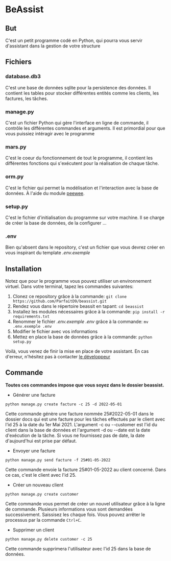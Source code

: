 # BeAssist

## But
C'est un petit programme codé en Python, qui pourra vous servir d'assistant dans la gestion de votre structure

## Fichiers
### database.db3
C'est une base de données sqlite pour la persistence des données.
Il contient les tables pour stocker différentes entités comme les clients, les factures, les tâches.

### manage.py
C'est un fichier Python qui gère l'interface en ligne de commande, il contrôle les différentes commandes
et arguments. Il est primordial pour que vous puissiez intéragir avec le programme

### mars.py
C'est le coeur du fonctionnement de tout le programme, il contient les différentes fonctions qui s'exécutent pour la réalisation de chaque tâche.

### orm.py
C'est le fichier qui permet la modélisation et l'interaction avec la base de données. À l'aide du module [peewee](https://github.com/coleifer/peewee).

### setup.py
C'est le fichier d'initialisation du programme sur votre machine. Il se charge de créer la base de données, de la configurer ...

### .env
Bien qu'absent dans le repository, c'est un fichier que vous devrez créer en vous inspirant du template 
*.env.exemple* 

## Installation
Notez que pour le programme vous pouvez utiliser un environnement virtuel.
Dans votre terminal, tapez les commandes suivantes:

1. Clonez ce repository grâce à la commande:
`git clone https://github.com/ParfaitD9/beassist.git`
2. Rendez vous dans le répertoire beassit en tapant:
`cd beassist`
3. Installez les modules nécessaires grâce à la commande:
`pip install -r requirements.txt`
4. Renommer le fichier *.env.exemple* *.env* grâce à la commande:
`mv .env.exemple .env`
5. Modifier le fichier avec vos informations
6. Mettez en place la base de données grâce à la commande:
`python setup.py`

Voilà, vous venez de finir la mise en place de votre assistant. En cas d'erreur, n'hésitez pas à contacter [le développeur](mailto:pdetchenou@gmail.com)

## Commande
**Toutes ces commandes impose que vous soyez dans le dossier beassist.**
- Générer une facture

`python manage.py create facture -c 25 -d 2022-05-01`

Cette commande génère une facture nommée 25#2022-05-01 dans le dossier docs qui est une facture pour les tâches effectués par le client avec l'id 25 à la date du 1er Mai 2021. L'argument -c ou --customer est l'id du client dans la base de données et l'argument -d ou --date est la date d'exécution de la tâche. Si vous ne fournissez pas de date, la date d'aujourd'hui est prise par défaut.

- Envoyer une facture

`python manage.py send facture -f 25#01-05-2022`

Cette commande envoie la facture 25#01-05-2022 au client concerné. Dans ce cas, c'est le client avec l'id 25.

- Créer un nouveau client

`python manage.py create customer`

Cette commande vous permet de créer un nouvel utilisateur grâce à la ligne de commande. Plusieurs informations vous sont demandées successivement. Saissisez les chaque fois. Vous pouvez arrêter le processus par la commande `Ctrl+C`.

- Supprimer un client

`python manage.py delete customer -c 25`

Cette commande supprimera l'utilisateur avec l'id 25 dans la base de données.